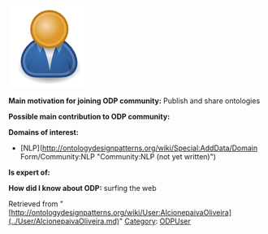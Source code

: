 [![Image:ODPUser.png](../images/a/a6/ODPUser.png)](../Image/ODPUser.png.md "Image:ODPUser.png")




  





__Main motivation for joining ODP community:__ Publish and share ontologies


__Possible main contribution to ODP community:__


__Domains of interest:__



* [NLP](http://ontologydesignpatterns.org/wiki/Special:AddData/Domain Form/Community:NLP "Community:NLP (not yet written)")


__Is expert of:__


  

__How did I know about ODP:__ surfing the web






Retrieved from "[http://ontologydesignpatterns.org/wiki/User:AlcionepaivaOliveira](../User/AlcionepaivaOliveira.md)"
 [Category](http://ontologydesignpatterns.org/wiki/Special:Categories "Special:Categories"): [ODPUser](../Category/ODPUser.md "Category:ODPUser")